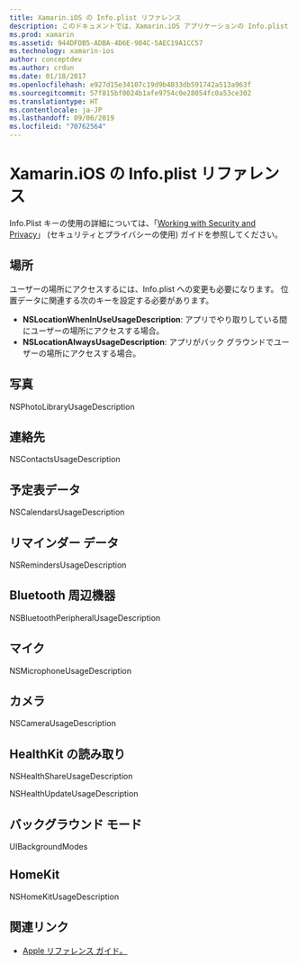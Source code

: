 ```yaml
---
title: Xamarin.iOS の Info.plist リファレンス
description: このドキュメントでは、Xamarin.iOS アプリケーションの Info.plist ファイルで設定できるさまざまなキーと値のペアについて説明します。 これらのキーは、アプリで場所、写真、マイク、カメラへのアクセスなど、特定のタスクを実行する場合に必要です。
ms.prod: xamarin
ms.assetid: 944DFDB5-ADBA-4D6E-984C-5AEC19A1CC57
ms.technology: xamarin-ios
author: conceptdev
ms.author: crdun
ms.date: 01/18/2017
ms.openlocfilehash: e927d15e34107c19d9b4033db591742a513a963f
ms.sourcegitcommit: 57f815bf0024b1afe9754c0e28054fc0a53ce302
ms.translationtype: HT
ms.contentlocale: ja-JP
ms.lasthandoff: 09/06/2019
ms.locfileid: "70762564"
---
```

# <a name="infoplist-reference-for-xamarinios"></a>Xamarin.iOS の Info.plist リファレンス

Info.Plist キーの使用の詳細については、「[Working with Security and Privacy](~/ios/app-fundamentals/security-privacy.md)」 (セキュリティとプライバシーの使用) ガイドを参照してください。 

## <a name="location"></a>場所 

ユーザーの場所にアクセスするには、Info.plist への変更も必要になります。 位置データに関連する次のキーを設定する必要があります。 

- **NSLocationWhenInUseUsageDescription**: アプリでやり取りしている間にユーザーの場所にアクセスする場合。 
- **NSLocationAlwaysUsageDescription**: アプリがバック グラウンドでユーザーの場所にアクセスする場合。

## <a name="photos"></a>写真 

NSPhotoLibraryUsageDescription  

## <a name="contacts"></a>連絡先 

NSContactsUsageDescription 

## <a name="calendar-data"></a>予定表データ 
    
NSCalendarsUsageDescription 

## <a name="reminder-data"></a>リマインダー データ 
    
NSRemindersUsageDescription 

## <a name="bluetooth-peripherals"></a>Bluetooth 周辺機器 
    
NSBluetoothPeripheralUsageDescription 

## <a name="microphone"></a>マイク 

NSMicrophoneUsageDescription 

## <a name="camera"></a>カメラ 
    
NSCameraUsageDescription 

## <a name="reading-healthkit"></a>HealthKit の読み取り  

NSHealthShareUsageDescription 

NSHealthUpdateUsageDescription 

## <a name="background-modes"></a>バックグラウンド モード 
    
UIBackgroundModes 

## <a name="homekit"></a>HomeKit 

NSHomeKitUsageDescription 

## <a name="related-links"></a>関連リンク

- [Apple リファレンス ガイド。](https://developer.apple.com/library/content/documentation/General/Reference/InfoPlistKeyReference/Articles/iPhoneOSKeys.html#//apple_ref/doc/uid/TP40009252-SW10)
